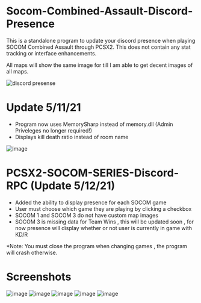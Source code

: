 # Socom-Combined-Assault-Discord-Presence

This is a standalone program to update your discord presence when playing SOCOM Combined Assault through PCSX2. 
This does not contain any stat tracking or interface enhancements.

All maps will show the same image for till I am able to get decent images of all maps.

![discord presense](https://i.imgur.com/dGVfbuy.png)

# Update 5/11/21
- Program now uses MemorySharp instead of memory.dll (Admin Priveleges no longer required!)
- Displays kill death ratio instead of room name

![image](https://user-images.githubusercontent.com/80198020/117894932-62a34e80-b28b-11eb-99a8-d4610dcc6519.png)

# PCSX2-SOCOM-SERIES-Discord-RPC (Update 5/12/21)
- Added the ability to display presence for each SOCOM game
- User must choose which game they are playing by clicking a checkbox
- SOCOM 1 and SOCOM 3 do not have custom map images
- SOCOM 3 is missing data for Team Wins , this will be updated soon , for now presence will display whether or not user is currently in game with KD/R

*Note: You must close the program when changing games , the program will crash otherwise.

# Screenshots
![image](https://user-images.githubusercontent.com/80198020/117915828-09034a00-b2b4-11eb-8241-a300f32d0a2f.png)
![image](https://user-images.githubusercontent.com/80198020/117915835-0b65a400-b2b4-11eb-8b96-838b9a89186c.png)
![image](https://user-images.githubusercontent.com/80198020/117915841-0dc7fe00-b2b4-11eb-8847-4dac706f5273.png)
![image](https://user-images.githubusercontent.com/80198020/117915848-102a5800-b2b4-11eb-91fe-192823e637eb.png)
![image](https://user-images.githubusercontent.com/80198020/117915852-128cb200-b2b4-11eb-95ff-19994063b853.png)
